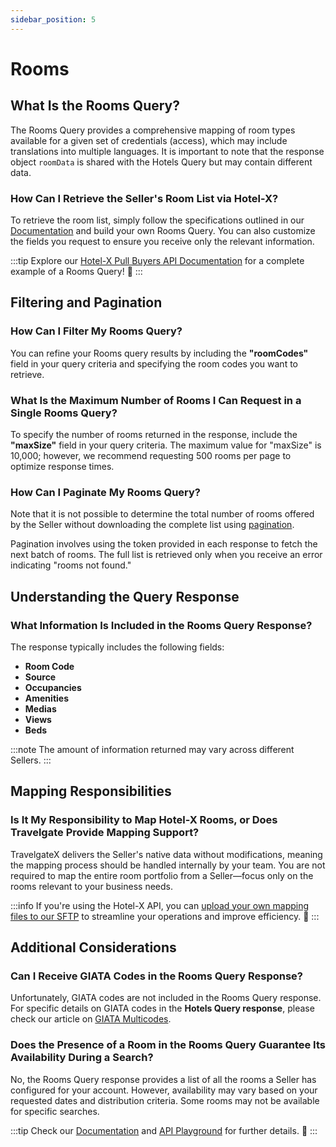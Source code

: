 ```yaml
---
sidebar_position: 5
---
```


# Rooms

## What Is the Rooms Query? 
The Rooms Query provides a comprehensive mapping of room types available for a given set of credentials (access), which may include translations into multiple languages. It is important to note that the response object `roomData` is shared with the Hotels Query but may contain different data.

### How Can I Retrieve the Seller's Room List via Hotel-X?
To retrieve the room list, simply follow the specifications outlined in our [Documentation](/docs/apis/for-buyers/hotel-x-pull-buyers-api/content/rooms) and build your own Rooms Query. You can also customize the fields you request to ensure you receive only the relevant information.

:::tip
Explore our [Hotel-X Pull Buyers API Documentation](/docs/apis/for-buyers/hotel-x-pull-buyers-api/content/rooms#requests-examples) for a complete example of a Rooms Query! 🚀
:::

## Filtering and Pagination

### How Can I Filter My Rooms Query? 
You can refine your Rooms query results by including the **"roomCodes"** field in your query criteria and specifying the room codes you want to retrieve.

### What Is the Maximum Number of Rooms I Can Request in a Single Rooms Query? 
To specify the number of rooms returned in the response, include the **"maxSize"** field in your query criteria. The maximum value for "maxSize" is 10,000; however, we recommend requesting 500 rooms per page to optimize response times.

### How Can I Paginate My Rooms Query? 
Note that it is not possible to determine the total number of rooms offered by the Seller without downloading the complete list using [pagination](/kb/our-products/are-you-a-buyer/our-methods/static-content/faqs/token-based-pagination-hotel-room-destinations). 

Pagination involves using the token provided in each response to fetch the next batch of rooms. The full list is retrieved only when you receive an error indicating "rooms not found."

## Understanding the Query Response

### What Information Is Included in the Rooms Query Response? 
The response typically includes the following fields:

- **Room Code**
- **Source**
- **Occupancies**
- **Amenities**
- **Medias**
- **Views**
- **Beds**

:::note
The amount of information returned may vary across different Sellers.
:::

## Mapping Responsibilities

### Is It My Responsibility to Map Hotel-X Rooms, or Does Travelgate Provide Mapping Support? 
TravelgateX delivers the Seller's native data without modifications, meaning the mapping process should be handled internally by your team.  You are not required to map the entire room portfolio from a Seller—focus only on the rooms relevant to your business needs.

:::info
If you're using the Hotel-X API, you can [upload your own mapping files to our SFTP](/docs/apis/for-buyers/hotel-x-pull-buyers-api/plugins/mapping) to streamline your operations and improve efficiency. 🚀
:::

## Additional Considerations

### Can I Receive GIATA Codes in the Rooms Query Response? 
Unfortunately, GIATA codes are not included in the Rooms Query response. For specific details on GIATA codes in the **Hotels Query response**, please check our article on [GIATA Multicodes](/kb/our-products/are-you-a-buyer/mapping-solutions/giata/giata-multicodes).

### Does the Presence of a Room in the Rooms Query Guarantee Its Availability During a Search?
No, the Rooms Query response provides a list of all the rooms a Seller has configured for your account. However, availability may vary based on your requested dates and distribution criteria. Some rooms may not be available for specific searches.

:::tip
Check our [Documentation](/docs/apis/for-buyers/hotel-x-pull-buyers-api/content/rooms) and [API Playground](/playground) for further details. 🚀
:::
